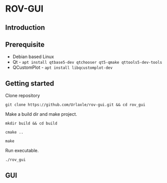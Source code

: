 # ROV-GUI

## Introduction

## Prerequisite
- Debian based Linux 
- Qt - `apt install qtbase5-dev qtchooser qt5-qmake qttools5-dev-tools`
- QCustomPlot - `apt install libqcustomplot-dev`

## Getting started

Clone repository
```
git clone https://github.com/Urlaxle/rov-gui.git && cd rov_gui
```
Make a build dir and make project. 

```
mkdir build && cd build
```
```
cmake ..
```
```
make
```
Run executable.
```
./rov_gui
```
## GUI
